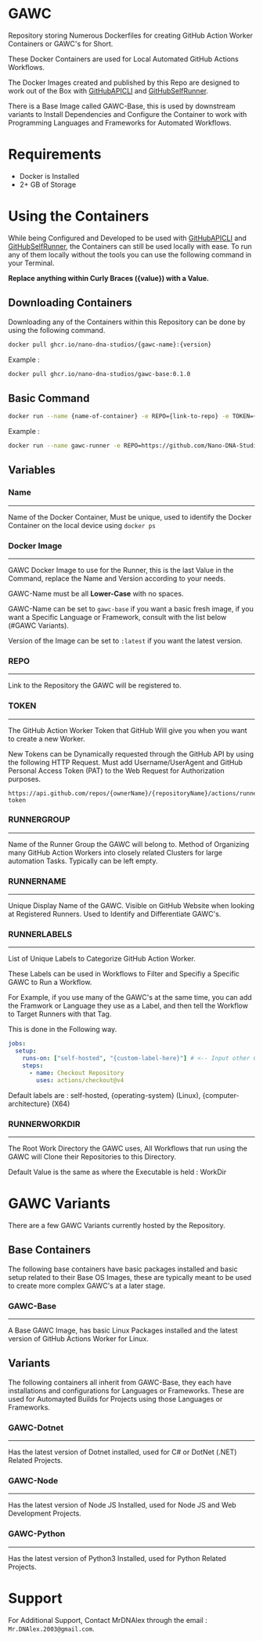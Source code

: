 # GAWC
Repository storing Numerous Dockerfiles for creating GitHub Action Worker Containers or GAWC's for Short.

These Docker Containers are used for Local Automated GitHub Actions Workflows.

The Docker Images created and published by this Repo are designed to work out of the Box with [GitHubAPICLI](https://github.com/Nano-DNA-Studios/GitHubAPICLI) and [GitHubSelfRunner](https://github.com/Nano-DNA-Studios/GitHubSelfRunner).

There is a Base Image called GAWC-Base, this is used by downstream variants to Install Dependencies and Configure the Container to work with Programming Languages and Frameworks for Automated Workflows.

# Requirements
- Docker is Installed
- 2+ GB of Storage

# Using the Containers
While being Configured and Developed to be used with [GitHubAPICLI](https://github.com/Nano-DNA-Studios/GitHubAPICLI) and [GitHubSelfRunner](https://github.com/Nano-DNA-Studios/GitHubSelfRunner), the Containers can still be used locally with ease. To run any of them locally without the tools you can use the following command in your Terminal.

**Replace anything within Curly Braces ({value}) with a Value.**

## Downloading Containers
Downloading any of the Containers within this Repository can be done by using the following command.

```bash
docker pull ghcr.io/nano-dna-studios/{gawc-name}:{version}
```

Example :

```bash
docker pull ghcr.io/nano-dna-studios/gawc-base:0.1.0
```

## Basic Command

```bash
docker run --name {name-of-container} -e REPO={link-to-repo} -e TOKEN={github-action-worker-token} -e RUNNERGROUP={group} -e RUNNERNAME={name} -e RUNNERLABELS={runner-labels} -e RUNNERWORKDIR={workdir} ghcr.io/nano-dna-studios/{gawc-name}:{version}
```

Example : 

```bash
docker run --name gawc-runner -e REPO=https://github.com/Nano-DNA-Studios/GAWC -e TOKEN={token-given-by-github} -e RUNNERGROUP="" -e RUNNERNAME=GAWC_TEST -e RUNNERLABELS="" -e RUNNERWORKDIR=WorkDir ghcr.io/nano-dna-studios/gawc-base:0.1.0
```

## Variables

### Name
---
Name of the Docker Container, Must be unique, used to identify the Docker Container on the local device using ``docker ps``

### Docker Image
---
GAWC Docker Image to use for the Runner, this is the last Value in the Command, replace the Name and Version according to your needs.

GAWC-Name must be all **Lower-Case** with no spaces.

GAWC-Name can be set to ``gawc-base`` if you want a basic fresh image, if you want a Specific Language or Framework, consult with the list below (#GAWC Variants).

Version of the Image can be set to ``:latest`` if you want the latest version.

### REPO
---
Link to the Repository the GAWC will be registered to.

### TOKEN
---
The GitHub Action Worker Token that GitHub Will give you when you want to create a new Worker.

New Tokens can be Dynamically requested through the GitHub API by using the following HTTP Request. Must add Username/UserAgent and GitHub Personal Access Token (PAT) to the Web Request for Authorization purposes.

```
https://api.github.com/repos/{ownerName}/{repositoryName}/actions/runners/registration-token
```

### RUNNERGROUP
---
Name of the Runner Group the GAWC will belong to. Method of Organizing many GitHub Action Workers into closely related Clusters for large automation Tasks. Typically can be left empty.

### RUNNERNAME
---
Unique Display Name of the GAWC. Visible on GitHub Website when looking at Registered Runners. Used to Identify and Differentiate GAWC's.

### RUNNERLABELS
---
List of Unique Labels to Categorize GitHub Action Worker. 

These Labels can be used in Workflows to Filter and Specifiy a Specific GAWC to Run a Workflow. 

For Example, if you use many of the GAWC's at the same time, you can add the Framwork or Language they use as a Label, and then tell the Workflow to Target Runners with that Tag.

This is done in the Following way.

```yaml
jobs:
  setup:
    runs-on: ["self-hosted", "{custom-label-here}"] # <-- Input other Custom Labels Here for Targetting
    steps:
      - name: Checkout Repository
        uses: actions/checkout@v4
```

Default labels are : self-hosted, {operating-system} (Linux), {computer-architecture} (X64)

### RUNNERWORKDIR
---
The Root Work Directory the GAWC uses, All Workflows that run using the GAWC will Clone their Repositories to this Directory.

Default Value is the same as where the Executable is held : WorkDir

# GAWC Variants
There are a few GAWC Variants currently hosted by the Repository.

## Base Containers
The following base containers have basic packages installed and basic setup related to their Base OS Images, these are typically meant to be used to create more complex GAWC's at a later stage.

### GAWC-Base
---
A Base GAWC Image, has basic Linux Packages installed and the latest version of GitHub Actions Worker for Linux.

## Variants
The following containers all inherit from GAWC-Base, they each have installations and configurations for Languages or Frameworks. These are used for Automayted Builds for Projects using those Languages or Frameworks.

### GAWC-Dotnet
---
Has the latest version of Dotnet installed, used for C# or DotNet (.NET) Related Projects.

### GAWC-Node
---
Has the latest version of Node JS Installed, used for Node JS and Web Development Projects.

### GAWC-Python
---
Has the latest version of Python3 Installed, used for Python Related Projects.

# Support
For Additional Support, Contact MrDNAlex through the email : ``Mr.DNAlex.2003@gmail.com``.